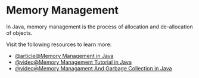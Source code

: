 # Memory Management

In Java, memory management is the process of allocation and de-allocation of objects.

Visit the following resources to learn more:

- [@article@Memory Management in Java](https://www.javatpoint.com/memory-management-in-java)
- [@video@Memory Management Tutorial in Java](https://www.youtube.com/watch?v=fM8yj93X80s)
- [@video@Memory Managament And Garbage Collection in Java](https://youtu.be/vz6vSZRuS2M?si=4-JyoDkgcxrLmxSt)

